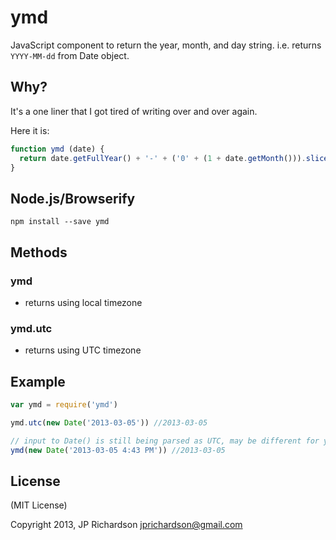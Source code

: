 ymd
===

JavaScript component to return the year, month, and day string. i.e. returns `YYYY-MM-dd` from Date object.


Why?
----

It's a one liner that I got tired of writing over and over again.

Here it is:

```javascript
function ymd (date) {
  return date.getFullYear() + '-' + ('0' + (1 + date.getMonth())).slice(-2) + '-' + ('0' + date.getDate()).slice(-2)
}
```


Node.js/Browserify
------------------

    npm install --save ymd


Methods
-------

### ymd

- returns using local timezone


### ymd.utc

- returns using UTC timezone


Example
------

```js
var ymd = require('ymd')

ymd.utc(new Date('2013-03-05')) //2013-03-05

// input to Date() is still being parsed as UTC, may be different for your timezone
ymd(new Date('2013-03-05 4:43 PM')) //2013-03-05
```


License
-------

(MIT License)

Copyright 2013, JP Richardson  <jprichardson@gmail.com>


